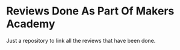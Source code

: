 # Reviews Done As Part Of Makers Academy

Just a repository to link all the reviews that have been done.
